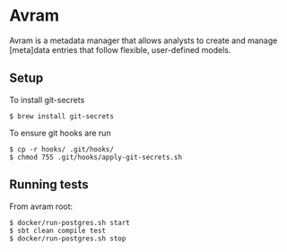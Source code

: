 # Avram

Avram is a metadata manager that allows analysts to create and manage [meta]data entries that follow 
flexible, user-defined models.

## Setup

To install git-secrets
```
$ brew install git-secrets
```
To ensure git hooks are run
```
$ cp -r hooks/ .git/hooks/
$ chmod 755 .git/hooks/apply-git-secrets.sh
```


## Running tests
From avram root:
```
$ docker/run-postgres.sh start
$ sbt clean compile test
$ docker/run-postgres.sh stop
```